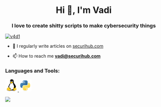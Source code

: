 <h1 align="center">Hi 👋, I'm Vadi</h1>
<h3 align="center">I love to create shitty scripts to make cybersecurity things</h3>



<p align="left"> <a href="https://github.com/ryo-ma/github-profile-trophy"><img src="https://github-profile-trophy.vercel.app/?username=v4d1" alt="v4d1" /></a> </p>

- 📝 I regularly write articles on <a href="https://securihub.com">securihub.com</a>

- 📫 How to reach me **vadi@securihub.com**

<p align="left">
</p>

<h3 align="left">Languages and Tools:</h3>
<p align="left"> <a href="https://www.linux.org/" target="_blank" rel="noreferrer"> <img src="https://raw.githubusercontent.com/devicons/devicon/master/icons/linux/linux-original.svg" alt="linux" width="40" height="40"/> </a> <a href="https://www.python.org" target="_blank" rel="noreferrer"> <img src="https://raw.githubusercontent.com/devicons/devicon/master/icons/python/python-original.svg" alt="python" width="40" height="40"/> </a> </p>

![](https://komarev.com/ghpvc/?username=v4d1)
